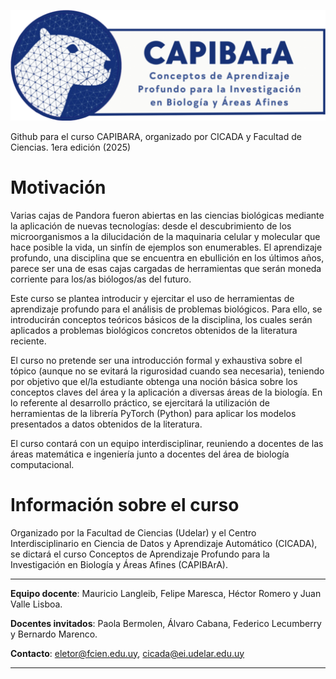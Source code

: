 <p align="center"><img src="imgs/capibara_banner.png" width="600"></p>
Github para el curso CAPIBARA, organizado por CICADA y Facultad de Ciencias. 1era edición (2025)



# Motivación
Varias cajas de Pandora fueron abiertas en las ciencias biológicas mediante la aplicación de nuevas tecnologías: desde el descubrimiento de los microorganismos a la dilucidación de la maquinaria celular y molecular que hace posible la vida, un sinfín de ejemplos son enumerables. El aprendizaje profundo, una disciplina que se encuentra en ebullición en los últimos años, parece ser una de esas cajas cargadas de herramientas que serán moneda corriente para los/as biólogos/as del futuro.

Este curso se plantea introducir y ejercitar el uso de herramientas de aprendizaje profundo para el análisis de problemas biológicos. Para ello, se introducirán conceptos teóricos básicos de la disciplina, los cuales serán aplicados a problemas biológicos concretos obtenidos de la literatura reciente.

El curso no pretende ser una introducción formal y exhaustiva sobre el tópico (aunque no se evitará la rigurosidad cuando sea necesaria), teniendo por objetivo que el/la estudiante obtenga una noción básica sobre los conceptos claves del área y la aplicación a diversas áreas de la biología. En lo referente al desarrollo práctico, se ejercitará la utilización de herramientas de la librería PyTorch (Python) para aplicar los modelos presentados a datos obtenidos de la literatura.

El curso contará con un equipo interdisciplinar, reuniendo a docentes de las áreas matemática e ingeniería junto a docentes del área de biología computacional.

# Información sobre el curso
Organizado por la Facultad de Ciencias (Udelar) y el Centro Interdisciplinario en Ciencia de Datos y Aprendizaje Automático (CICADA), se dictará el curso Conceptos de Aprendizaje Profundo para la Investigación en Biología y Áreas Afines (CAPIBArA).

___

**Equipo docente**: Mauricio Langleib, Felipe Maresca, Héctor Romero y Juan Valle Lisboa.

**Docentes invitados**: Paola Bermolen, Álvaro Cabana, Federico Lecumberry y Bernardo Marenco.

**Contacto**: eletor@fcien.edu.uy, cicada@ei.udelar.edu.uy

___
